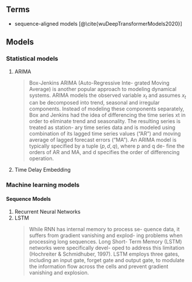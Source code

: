 ## Terms
* sequence-aligned models [@\cite{wuDeepTransformerModels2020}]

## Models
### Statistical models
1. ARIMA
    >Box-Jenkins ARIMA (Auto-Regressive Inte- grated Moving Average) is another popular approach to modeling dynamical systems. ARIMA models the observed variable $x_t$ and assumes $x_t$ can be decomposed into trend, seasonal and irregular components. Instead of modeling these components separately, Box and Jenkins had the idea of differencing the time series xt in order to eliminate trend and seasonality. The resulting series is treated as station- ary time series data and is modeled using combination of its lagged time series values (“AR”) and moving average of lagged forecast errors (“MA”). An ARIMA model is typically specified by a tuple $(p, d, q)$, where p and q de- fine the orders of AR and MA, and d specifies the order of differencing operation.
    >
2. Time Delay Embedding
### Machine learning models
#### Sequence Models
1. Recurrent Neural Networks
2. LSTM
    >While RNN has internal memory to process se- quence data, it suffers from gradient vanishing and explod- ing problems when processing long sequences. Long Short- Term Memory (LSTM) networks were specifically devel- oped to address this limitation (Hochreiter & Schmidhuber, 1997). LSTM employs three gates, including an input gate, forget gate and output gate, to modulate the information flow across the cells and prevent gradient vanishing and explosion.
    >

